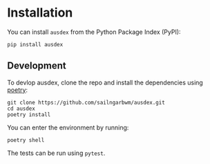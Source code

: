 # Installation

You can install `ausdex` from the Python Package Index (PyPI):

```
pip install ausdex
```

## Development

To devlop ausdex, clone the repo and install the dependencies using [poetry](https://python-poetry.org/):

```
git clone https://github.com/sailngarbwm/ausdex.git
cd ausdex
poetry install
```

You can enter the environment by running:

```
poetry shell
```

The tests can be run using `pytest`.
